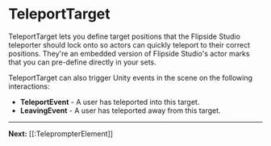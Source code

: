 # TeleportTarget

TeleportTarget lets you define target positions that the Flipside Studio teleporter should lock onto so actors can quickly teleport to their correct positions. They're an embedded version of Flipside Studio's actor marks that you can pre-define directly in your sets.

TeleportTarget can also trigger Unity events in the scene on the following interactions:

* **TeleportEvent** - A user has teleported into this target.
* **LeavingEvent** - A user has teleported away from this target.

---

**Next:** [[:TeleprompterElement]]
